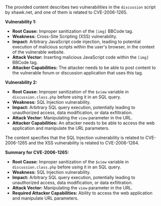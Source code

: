 The provided content describes two vulnerabilities in the `discussion` script by xhawk.net, and one of them is related to CVE-2006-1265.

**Vulnerability 1:**
*   **Root Cause:** Improper sanitization of the `[img]` BBCode tag.
*   **Weakness:** Cross-Site Scripting (XSS) vulnerability.
*   **Impact:** Arbitrary JavaScript code injection, leading to potential execution of malicious scripts within the user's browser, in the context of the vulnerable website.
*   **Attack Vector:**  Inserting malicious JavaScript code within the `[img]` BBCode tag.
*   **Attacker Capabilities:** The attacker needs to be able to post content to the vulnerable forum or discussion application that uses this tag.

**Vulnerability 2:**
*   **Root Cause:** Improper sanitization of the `$view` variable in `discussion.class.php` before using it in an SQL query.
*   **Weakness:** SQL Injection vulnerability.
*   **Impact:** Arbitrary SQL query execution, potentially leading to unauthorized access, data modification, or data exfiltration.
*   **Attack Vector:** Manipulating the `view` parameter in the URL.
*    **Attacker Capabilities:**  An attacker needs to be able to access the web application and manipulate the URL parameters.

The content specifies that the SQL Injection vulnerability is related to CVE-2006-1265 and the XSS vulnerability is related to CVE-2006-1264.

**Summary for CVE-2006-1265:**
*   **Root Cause:** Improper sanitization of the `$view` variable in `discussion.class.php` before using it in an SQL query.
*   **Weakness:** SQL Injection vulnerability.
*   **Impact:** Arbitrary SQL query execution, potentially leading to unauthorized access, data modification, or data exfiltration.
*   **Attack Vector:** Manipulating the `view` parameter in the URL.
*   **Required Attacker Capabilities:** Ability to access the web application and manipulate URL parameters.